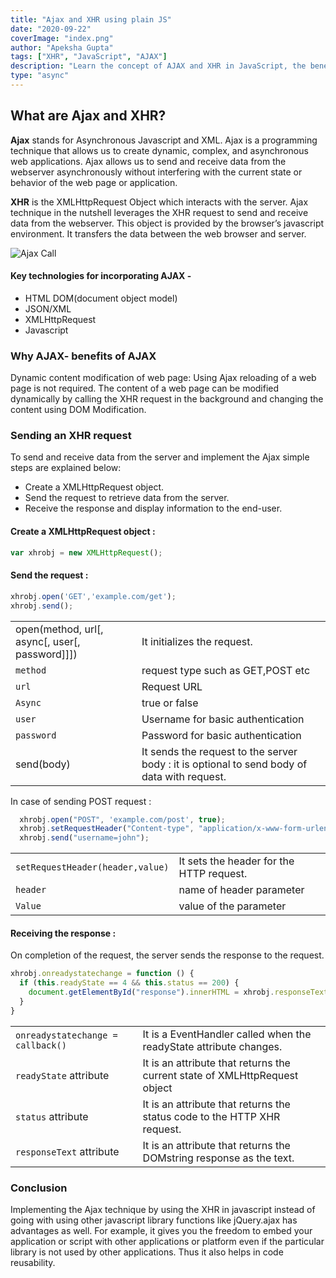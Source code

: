 ```yaml
---
title: "Ajax and XHR using plain JS"
date: "2020-09-22"
coverImage: "index.png"
author: "Apeksha Gupta"
tags: ["XHR", "JavaScript", "AJAX"]
description: "Learn the concept of AJAX and XHR in JavaScript, the benefits of AJAX, and how easy it is to implement the AJAX into our web application."
type: "async"
---
```


## What are Ajax and XHR?

**Ajax** stands for Asynchronous Javascript and XML. Ajax is a programming technique that allows us to create dynamic, complex, and asynchronous web applications. Ajax allows us to send and receive data from the webserver asynchronously without interfering with the current state or behavior of the web page or application.

**XHR** is the XMLHttpRequest Object which interacts with the server. Ajax technique in the nutshell leverages the XHR request to send and receive data from the webserver. This object is provided by the browser’s javascript environment. It transfers the data between the web browser and server.

![Ajax Call](ajax.png)

#### Key technologies for incorporating AJAX -

- HTML DOM(document object model)
- JSON/XML
- XMLHttpRequest
- Javascript

### Why AJAX- benefits of AJAX

Dynamic content modification of web page: Using Ajax reloading of a web page is not required. The content of a web page can be modified dynamically by calling the XHR request in the background and changing the content using DOM Modification.

### Sending an XHR request

To send and receive data from the server and implement the Ajax simple steps are explained below:

- Create a XMLHttpRequest object.
- Send the request to retrieve data from the server.
- Receive the response and display information to the end-user.

#### Create a XMLHttpRequest object :

```JavaScript
var xhrobj = new XMLHttpRequest();
```

#### Send the request :

```JavaScript
xhrobj.open('GET','example.com/get');
xhrobj.send();
```

|                                                |                                                                                             |
| ---------------------------------------------- | ------------------------------------------------------------------------------------------- |
| open(method, url[, async[, user[, password]]]) | It initializes the request.                                                                 |
| `method`                                       | request type such as GET,POST etc                                                           |
| `url`                                          | Request URL                                                                                 |
| `Async`                                        | true or false                                                                               |
| `user`                                         | Username for basic authentication                                                           |
| `password`                                     | Password for basic authentication                                                           |
| send(body)                                     | It sends the request to the server body : it is optional to send body of data with request. |

In case of sending POST request :

```JavaScript
  xhrobj.open("POST", 'example.com/post', true);
  xhrobj.setRequestHeader("Content-type", "application/x-www-form-urlencoded");
  xhrobj.send("username=john");
```

|                                  |                                          |
| -------------------------------- | ---------------------------------------- |
| `setRequestHeader(header,value)` | It sets the header for the HTTP request. |
| `header`                         | name of header parameter                 |
| `Value`                          | value of the parameter                   |

#### Receiving the response :

On completion of the request, the server sends the response to the request.

```JavaScript
xhrobj.onreadystatechange = function () {
  if (this.readyState == 4 && this.status == 200) {
    document.getElementById("response").innerHTML = xhrobj.responseText;
  }
}
```

|                                   |                                                                            |
| --------------------------------- | -------------------------------------------------------------------------- |
| `onreadystatechange = callback()` | It is a EventHandler called when the readyState attribute changes.         |
| `readyState` attribute            | It is an attribute that returns the current state of XMLHttpRequest object |
| `status` attribute                | It is an attribute that returns the status code to the HTTP XHR request.   |
| `responseText` attribute          | It is an attribute that returns the DOMstring response as the text.        |

### Conclusion

Implementing the Ajax technique by using the XHR in javascript instead of going with using other javascript library functions like jQuery.ajax has advantages as well. For example, it gives you the freedom to embed your application or script with other applications or platform even if the particular library is not used by other applications. Thus it also helps in code reusability.
